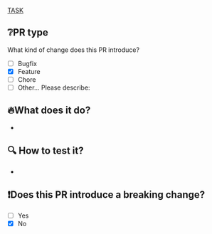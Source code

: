 [TASK](JIRA)

## ❔PR type

What kind of change does this PR introduce?

- [ ] Bugfix
- [x] Feature
- [ ] Chore
- [ ] Other... Please describe:

## 🔥What does it do?

-

## 🔍 How to test it?

-

## ❗Does this PR introduce a breaking change?

- [ ] Yes
- [x] No
